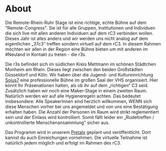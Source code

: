 # About 
Die Remote-Rhein-Ruhr Stage ist eine richtige, echte Bühne auf dem "Remote-Congress". Sie ist für alle Gruppen, Institutionen und Individuen die sich live mit allen anderen Individuen auf dem rC3 verbinden wollen. Dieses Jahr ist alles anders und wir werden uns nicht analog auf dem eigentlichen „37c3“ treffen sondern virtuell auf dem rC3. In diesem Rahmen möchten wir allen in der Region eine Bühne bieten um mit anderen im #Neuland in Kontakt zu treten - die r3s.

Die r3s befindet sich im südlichen Kreis Mettmann im schönen Städtchen Monheim am Rhein. Dieses liegt zwischen den beiden Großstädten Düsseldorf und Köln.
Wir haben über die Jugend- und Kultureinrichtung [Sojus7](sojus.de) eine professionelle Bühne im großen Saal der VHS organisiert. Hier könnt Ihr Präsenationen halten, als ob ihr auf dem „richtigen“ C3 seid. Zusätzlich haben wir noch eine Maker-Stage in einem zweiten Raum.
Natürlich werden wir auf alle Hygieneregeln achten. Das bedeutet insbesondere: Alle SpeakerInnen sind herzlich willkommen, WENN sich diese Menschen vorher bei uns angemeldet und von uns eine Bestätigung erhalten haben. Die Anzahl der Personen im Raum wird strikt reglementiert sein und der Einlass wird kontrolliert. Somit fällt leider ein „Rudeltreffen / unkontrollierte Menschenansammlung“ sicher aus. 

Das Programm wird in unserem [Pretalx](https://pretalx.r3s.nrw/r3s/) geplant und veröffentlicht. Dort kannst du auch Einreichungen vornehmen. Die virtuelle Teilnahme ist natürlich jedem möglich und erfolgt im Rahmen des rC3.

